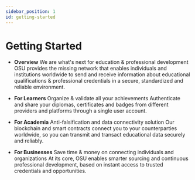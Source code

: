 ```yaml
---
sidebar_position: 1
id: getting-started
---
```


# Getting Started

 - **Overview**
We are what's next for education & professional development
OSU provides the missing network that enables individuals and institutions worldwide to send and receive information about educational qualifications & professional credentials in a secure, standardized and reliable environment.

 - **For Learners**
 Organize & validate all your achievements
Authenticate and share your diplomas, certificates and badges from different providers and platforms through a single user account.

 - **For Academia**
 Anti-falsification and data connectivity solution
Our blockchain and smart contracts connect you to your counterparties worldwide, so you can transmit and transact educational data securely and reliably.

 - **For Businesses**
 Save time & money on connecting individuals and organizations
At its core, OSU enables smarter sourcing and continuous professional development, based on instant access to trusted credentials and opportunities.
